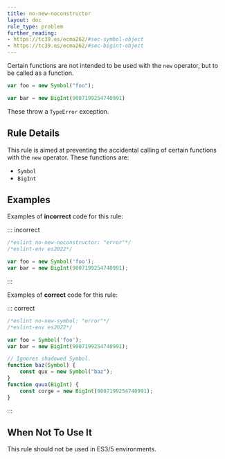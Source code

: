 ```yaml
---
title: no-new-noconstructor
layout: doc
rule_type: problem
further_reading:
- https://tc39.es/ecma262/#sec-symbol-object
- https://tc39.es/ecma262/#sec-bigint-object
---
```




Certain functions are not intended to be used with the `new` operator, but to be called as a function.

```js
var foo = new Symbol("foo");
```

```js
var bar = new BigInt(9007199254740991)
```

These throw a `TypeError` exception.

## Rule Details

This rule is aimed at preventing the accidental calling of certain functions with the `new` operator. These functions are:

* `Symbol`
* `BigInt`

## Examples

Examples of **incorrect** code for this rule:

::: incorrect

```js
/*eslint no-new-noconstructor: "error"*/
/*eslint-env es2022*/

var foo = new Symbol('foo');
var bar = new BigInt(9007199254740991);
```

:::

Examples of **correct** code for this rule:

::: correct

```js
/*eslint no-new-symbol: "error"*/
/*eslint-env es2022*/

var foo = Symbol('foo');
var bar = new BigInt(9007199254740991);

// Ignores shadowed Symbol.
function baz(Symbol) {
    const qux = new Symbol("baz");
}
function quux(BigInt) {
    const corge = new BigInt(9007199254740991);
}

```

:::

## When Not To Use It

This rule should not be used in ES3/5 environments.
